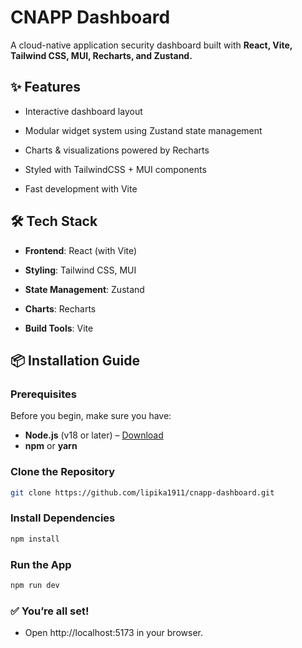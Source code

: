
# CNAPP Dashboard

A cloud-native application security dashboard built with **React, Vite, Tailwind CSS, MUI, Recharts, and Zustand.**


## ✨ Features

- Interactive dashboard layout

- Modular widget system using Zustand state management

- Charts & visualizations powered by Recharts

- Styled with TailwindCSS + MUI components

- Fast development with Vite


## 🛠️ Tech Stack

- **Frontend**: React (with Vite)

- **Styling**: Tailwind CSS, MUI

- **State Management**: Zustand

- **Charts**: Recharts

- **Build Tools**: Vite 
               


## 📦 Installation Guide

### Prerequisites

Before you begin, make sure you have:

- **Node.js** (v18 or later) – [Download](https://nodejs.org/)
- **npm** or **yarn**

### Clone the Repository

```bash
git clone https://github.com/lipika1911/cnapp-dashboard.git
```

### Install Dependencies

```bash
npm install
```

### Run the App

```bash
npm run dev
```

### ✅ You’re all set!
- Open http://localhost:5173 in your browser.
